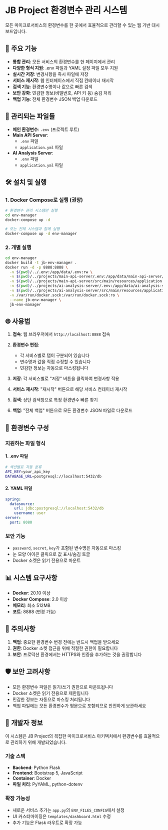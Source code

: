 # JB Project 환경변수 관리 시스템

모든 마이크로서비스의 환경변수를 한 곳에서 효율적으로 관리할 수 있는 웹 기반 대시보드입니다.

## 🚀 주요 기능

- **통합 관리**: 모든 서비스의 환경변수를 한 페이지에서 관리
- **다양한 형식 지원**: .env 파일과 YAML 설정 파일 모두 지원
- **실시간 저장**: 변경사항을 즉시 파일에 저장
- **서비스 재시작**: 웹 인터페이스에서 직접 컨테이너 재시작
- **검색 기능**: 환경변수명이나 값으로 빠른 검색
- **보안 강화**: 민감한 정보(비밀번호, API 키 등) 숨김 처리
- **백업 기능**: 전체 환경변수 JSON 백업 다운로드

## 📁 관리되는 파일들

- **메인 환경변수**: `.env` (프로젝트 루트)
- **Main API Server**: 
  - `.env` 파일
  - `application.yml` 파일
- **AI Analysis Server**: 
  - `.env` 파일
  - `application.yml` 파일

## 🛠️ 설치 및 실행

### 1. Docker Compose로 실행 (권장)

```bash
# 환경변수 관리 시스템만 실행
cd env-manager
docker-compose up -d

# 또는 전체 시스템과 함께 실행
docker-compose up -d env-manager
```

### 2. 개별 실행

```bash
cd env-manager
docker build -t jb-env-manager .
docker run -d -p 8888:8888 \
  -v $(pwd)/../.env:/app/data/.env:rw \
  -v $(pwd)/../projects/main-api-server/.env:/app/data/main-api-server/.env:rw \
  -v $(pwd)/../projects/main-api-server/src/main/resources/application.yml:/app/data/main-api-server/application.yml:rw \
  -v $(pwd)/../projects/ai-analysis-server/.env:/app/data/ai-analysis-server/.env:rw \
  -v $(pwd)/../projects/ai-analysis-server/src/main/resources/application.yml:/app/data/ai-analysis-server/application.yml:rw \
  -v /var/run/docker.sock:/var/run/docker.sock:ro \
  --name jb-env-manager \
  jb-env-manager
```

## 🌐 사용법

1. **접속**: 웹 브라우저에서 `http://localhost:8888` 접속

2. **환경변수 편집**:
   - 각 서비스별로 탭이 구분되어 있습니다
   - 변수명과 값을 직접 수정할 수 있습니다
   - 민감한 정보는 자동으로 마스킹됩니다

3. **저장**: 각 서비스별로 "저장" 버튼을 클릭하여 변경사항 적용

4. **서비스 재시작**: "재시작" 버튼으로 해당 서비스 컨테이너 재시작

5. **검색**: 상단 검색창으로 특정 환경변수 빠른 찾기

6. **백업**: "전체 백업" 버튼으로 모든 환경변수 JSON 파일로 다운로드

## 🔧 환경변수 구성

### 지원하는 파일 형식

#### 1. .env 파일
```bash
# 섹션별로 자동 분류
API_KEY=your_api_key
DATABASE_URL=postgresql://localhost:5432/db
```

#### 2. YAML 파일
```yaml
spring:
  datasource:
    url: jdbc:postgresql://localhost:5432/db
    username: user
server:
  port: 8080
```

### 보안 기능

- `password`, `secret`, `key`가 포함된 변수명은 자동으로 마스킹
- 눈 모양 아이콘 클릭으로 값 표시/숨김 토글
- Docker 소켓은 읽기 전용으로 마운트

## 📊 시스템 요구사항

- **Docker**: 20.10 이상
- **Docker Compose**: 2.0 이상
- **메모리**: 최소 512MB
- **포트**: 8888 (변경 가능)

## 🚨 주의사항

1. **백업**: 중요한 환경변수 변경 전에는 반드시 백업을 받으세요
2. **권한**: Docker 소켓 접근을 위해 적절한 권한이 필요합니다
3. **보안**: 프로덕션 환경에서는 HTTPS와 인증을 추가하는 것을 권장합니다

## 🛡️ 보안 고려사항

- 모든 환경변수 파일은 읽기/쓰기 권한으로 마운트됩니다
- Docker 소켓은 읽기 전용으로 제한됩니다
- 민감한 정보는 자동으로 마스킹 처리됩니다
- 백업 파일에는 모든 환경변수가 평문으로 포함되므로 안전하게 보관하세요

## 📝 개발자 정보

이 시스템은 JB Project의 복잡한 마이크로서비스 아키텍처에서 환경변수를 효율적으로 관리하기 위해 개발되었습니다.

### 기술 스택
- **Backend**: Python Flask
- **Frontend**: Bootstrap 5, JavaScript
- **Container**: Docker
- **파일 처리**: PyYAML, python-dotenv

### 확장 가능성
- 새로운 서비스 추가는 `app.py`의 `ENV_FILES_CONFIG`에서 설정
- UI 커스터마이징은 `templates/dashboard.html` 수정
- 추가 기능은 Flask 라우트로 확장 가능